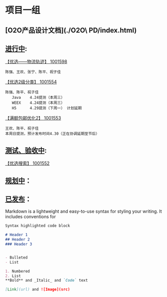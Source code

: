 # 项目一组

## [O2O产品设计文档](./O2O\ PD/index.html)

<!-- ![mage](./plan.png) -->

## [进行中](.):
[【优选——物流轨迹】 1001598](./1001598/index.html)
```
陈强、王欢、张宁、陈平、祝子佳

```    

[【优选2级分类】 1001554](./1001554/index.html)
 ```
 陈强、陈平、祝子佳
    Java    4.24提测（本周三）
    WEEX    4.24提测（本周三）
    H5      4.29提测（下周一） 计划延期
```    

[【满额包邮优化2】 1001553](./1001553/index.html)
 ```
 王欢、陈平、祝子佳
 本周日提测，预计发布时间4.30（正在协调延期至节后）
```   

## [测试、验收中](.):

[【优选搜索】 1001552](./1001552/index.html)


## [规划中](.)：



## [已发布](.)：


Markdown is a lightweight and easy-to-use syntax for styling your writing. It includes conventions for

```markdown
Syntax highlighted code block

# Header 1
## Header 2
### Header 3


- Bulleted
- List

1. Numbered
2. List
**Bold** and _Italic_ and `Code` text

[Link](url) and ![Image](src)
```

